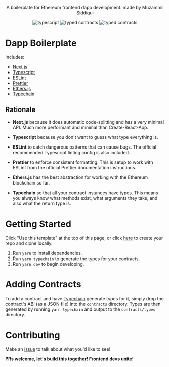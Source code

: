 

<p align="center">
A boilerplate for Ethereum frontend dapp development. made by   Muzammil Siddiqui
</p>

<p align="center">
  <img alt="typescript" src="https://img.shields.io/badge/%3C%2F%3E-TypeScript-%230074c1.svg?style=for-the-badge">
    <img alt="typed contracts" src="https://img.shields.io/badge/React-Next.js-lightgrey?style=for-the-badge&logo=next.js">
  <img alt="typed contracts" src="https://img.shields.io/badge/ethereum-contracts-brightgreen?style=for-the-badge&logo=ethereum">
</p>

# Dapp Boilerplate

Includes:

- [Next.js](https://github.com/vercel/next.js)
- [Typescript](https://github.com/microsoft/TypeScript)
- [ESLint](https://github.com/eslint/eslint)
- [Prettier](https://github.com/prettier/prettier)
- [Ethers.js](https://github.com/ethers-io/ethers.js/)
- [Typechain](https://github.com/ethereum-ts/TypeChain)

## Rationale

- **Next.js** because it does automatic code-splitting and has a very minimal API. Much more performant and minimal than Create-React-App.

- **Typescript** because you don't want to guess what type everything is.

- **ESLint** to catch dangerous patterns that can cause bugs. The official recommended Typescript linting config is also included.

- **Prettier** to enforce consistent formatting. This is setup to work with ESLint from the official Prettier documentation instructions.

- **Ethers.js** has the best abstraction for working with the Ethereum blockchain so far.

- **Typechain** so that all your contract instances have types. This means you always know what methods exist, what arguments they take, and also what the return type is.

# Getting Started

Click "Use this template" at the top of this page, or click [here](https://github.com/Webners1/Ethereum-BoilerPlate-erc20Integration/generate) to create your repo and clone locally.

1. Run `yarn` to install dependencies.
2. Run `yarn typechain` to generate the types for your contracts.
3. Run `yarn dev` to begin developing.

# Adding Contracts

To add a contract and have [Typechain](https://github.com/ethereum-ts/TypeChain) generate types for it, simply drop the contract's ABI (as a JSON file) into the `contracts` directory. Types are then generated by running `yarn typechain` and output to the `contracts/types` directory.

# Contributing

Make an [issue](https://github.com/Webners1/Ethereum-BoilerPlate-erc20Integration/issues) to talk about what you'd like to see!

**PRs welcome, let's build this together! Frontend devs unite!**
